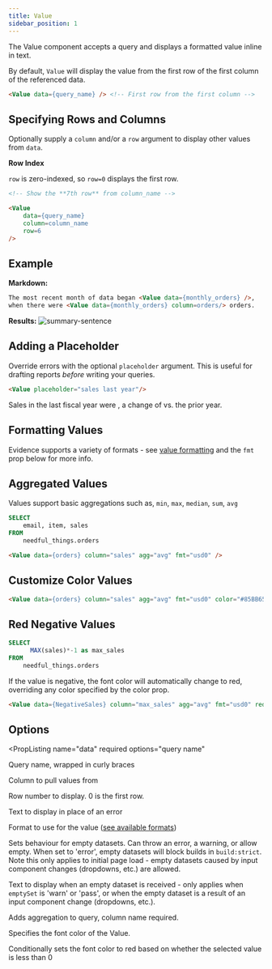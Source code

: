 ```yaml
---
title: Value
sidebar_position: 1
---
```


The Value component accepts a query and displays a formatted value inline in text.

By default, `Value` will display the value from the first row of the first column of the referenced data.

```markdown
<Value data={query_name} /> <!-- First row from the first column -->
```

## Specifying Rows and Columns

Optionally supply a `column` and/or a `row` argument to display other values from `data`. 

<Alert status=info>

**Row Index**

`row` is zero-indexed, so `row=0` displays the first row.

</Alert>

```markdown
<!-- Show the **7th row** from column_name -->

<Value 
    data={query_name}
    column=column_name 
    row=6
/>
```

## Example

**Markdown:**

```markdown
The most recent month of data began <Value data={monthly_orders} />,
when there were <Value data={monthly_orders} column=orders/> orders.
```

**Results:**
![summary-sentence](/img/tutorial-img/needful-things-value-in-text-nowindow.png)

## Adding a Placeholder

Override errors with the optional `placeholder` argument. This is useful for drafting reports _before_ writing your queries.

```markdown
<Value placeholder="sales last year"/>
```

Sales in the last fiscal year were <Value placeholder="sales last year"/>, a change of <Value placeholder="X%"/> vs. the prior year.
 

## Formatting Values
Evidence supports a variety of formats - see [value formatting](/core-concepts/formatting) and the `fmt` prop below for more info.

## Aggregated Values

Values support basic aggregations such as, `min`, `max`, `median`, `sum`, `avg`


```sql orders
SELECT 
    email, item, sales
FROM 
    needful_things.orders
```

<DocTab>
    <div slot='preview'>
        <Value data={orders} column="sales" agg="avg" fmt="usd0" />
    </div>

```markdown
<Value data={orders} column="sales" agg="avg" fmt="usd0" />
```
</DocTab>

## Customize Color Values

<DocTab>
    <div slot='preview'>
            <Value data={orders} column="sales" agg="avg" fmt="usd0" color="#85BB65" />
    </div>

```markdown
<Value data={orders} column="sales" agg="avg" fmt="usd0" color="#85BB65" />
```
</DocTab>

## Red Negative Values

```sql NegativeSales
SELECT 
      MAX(sales)*-1 as max_sales
FROM 
    needful_things.orders
```

If the value is negative, the font color will automatically change to red, overriding any color specified by the color prop.

<DocTab>
    <div slot='preview'>
        <Value data={NegativeSales} column="max_sales" agg="avg" fmt="usd0" redNegatives="true" />
    </div>

```markdown
<Value data={NegativeSales} column="max_sales" agg="avg" fmt="usd0" redNegatives="true" />
```
</DocTab>

## Options

<PropListing
    name="data"
    required
    options="query name"
>

Query name, wrapped in curly braces

</PropListing>
<PropListing
    name="column"
    options="column name"
    defaultValue="First column"
>

Column to pull values from

</PropListing>
<PropListing
    name="row"
    options="number"
    defaultValue="0"
>

Row number to display. 0 is the first row.

</PropListing>
<PropListing
    name="placeholder"
    options="string"
>

Text to display in place of an error

</PropListing>
<PropListing
    name="fmt"
    options="Excel-style format | built-in format | custom format"
>

Format to use for the value ([see available formats](/core-concepts/formatting))

</PropListing>
<PropListing
    name="emptySet"
    options={['error', 'warn', 'pass']}
    defaultValue="error"
>

Sets behaviour for empty datasets. Can throw an error, a warning, or allow empty. When set to 'error', empty datasets will block builds in `build:strict`. Note this only applies to initial page load - empty datasets caused by input component changes (dropdowns, etc.) are allowed.

</PropListing>
<PropListing
    name="emptyMessage"
    options="string"
    defaultValue="No records"
>

Text to display when an empty dataset is received - only applies when `emptySet` is 'warn' or 'pass', or when the empty dataset is a result of an input component change (dropdowns, etc.).

</PropListing>
<PropListing
    name="agg"
    options={['sum', 'avg', 'min', 'median', 'max']}
    defaultValue="null"
>

Adds aggregation to query, column name required.

</PropListing>
<PropListing
        name=color
        options="CSS name | hexademical | RGB | HSL"
>

Specifies the font color of the Value.

</PropListing>
<PropListing
    name="redNegatives"
    options={[`true`, `false`]}
    defaultValue="false"
>

Conditionally sets the font color to red based on whether the selected value is less than 0

</PropListing>